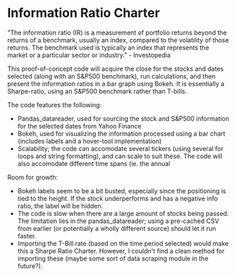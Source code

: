 # Information Ratio Charter

"The information ratio (IR) is a measurement of portfolio returns beyond the returns of a benchmark, usually an index, compared to the volatility of those returns. The benchmark used is typically an index that represents the market or a particular sector or industry." - Investopedia

This proof-of-concept code will acquire the close for the stocks and dates selected (along with an S&P500 benchmark), run calculations, and then present the information ratios in a bar graph using Bokeh. It is essentially a Sharpe-ratio, using an S&P500 benchmark rather than T-bills.

The code features the following:
* Pandas_datareader, used for sourcing the stock and S&P500 information for the selected dates from Yahoo Finance
* Bokeh, used for visualizing the information processed using a bar chart (includes labels and a hover-tool implementation)
* Scalability; the code can accomodate several tickers (using several for loops and string formatting), and can scale to suit these. The code will also accomodate different time spans (ie. the annual 


Room for growth:
* Bokeh labels seem to be a bit busted, especially since the positioning is tied to the height. If the stock underperforms and has a negative info ratio, the label will be hidden. 
* The code is slow when there are a large amount of stocks being passed. The limitation lies in the pandas_datareader; using a pre-cached CSV from earlier (or potentially a wholly different source) should let it run faster.
* Importing the T-Bill rate (based on the time period selected) would make this a Sharpe Ratio Charter. However, I couldn't find a clean method for importing these (maybe some sort of data scraping module in the future?).
